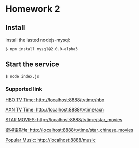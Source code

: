 # Homework 2

## Install 

install the lasted nodejs-mysql:

    $ npm install mysql@2.0.0-alpha3 

## Start the service

    $ node index.js

### Supported link

[HBO TV Time: http://localhost:8888/tvtime/hbo](http://localhost:8888/tvtime/hbo)

[AXN TV Time: http://localhost:8888/tvtime/axn](http://localhost:8888/tvtime/axn)

[STAR MOVIES: http://localhost:8888/tvtime/star_movies](http://localhost:8888/tvtime/star_movies)

[衛視電影台: http://localhost:8888/tvtime/star_chinese_movies](http://localhost:8888/tvtime/star_chinese_movies)

[Popular Music: http://localhost:8888/music](http://localhost:8888/music)
